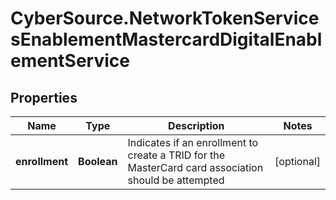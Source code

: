 # CyberSource.NetworkTokenServicesEnablementMastercardDigitalEnablementService

## Properties
Name | Type | Description | Notes
------------ | ------------- | ------------- | -------------
**enrollment** | **Boolean** | Indicates if an enrollment to create a TRID for the MasterCard card association should be attempted | [optional] 


